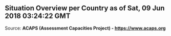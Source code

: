 ## Situation Overview per Country as of Sat, 09 Jun 2018 03:24:22 GMT

Source: **ACAPS (Assessment Capacities Project) - https://www.acaps.org**